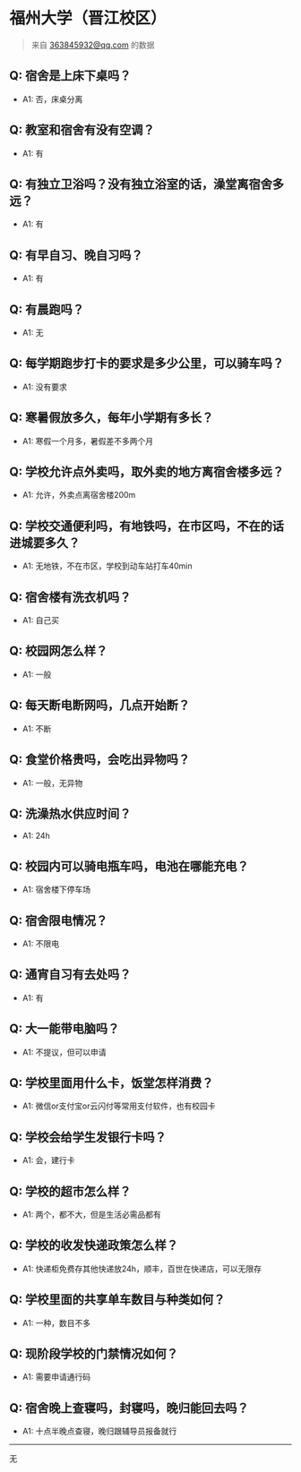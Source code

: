 # 福州大学（晋江校区）

> 来自 363845932@qq.com 的数据

## Q: 宿舍是上床下桌吗？

- A1: 否，床桌分离

## Q: 教室和宿舍有没有空调？

- A1: 有

## Q: 有独立卫浴吗？没有独立浴室的话，澡堂离宿舍多远？

- A1: 有

## Q: 有早自习、晚自习吗？

- A1: 有

## Q: 有晨跑吗？

- A1: 无

## Q: 每学期跑步打卡的要求是多少公里，可以骑车吗？

- A1: 没有要求

## Q: 寒暑假放多久，每年小学期有多长？

- A1: 寒假一个月多，暑假差不多两个月

## Q: 学校允许点外卖吗，取外卖的地方离宿舍楼多远？

- A1: 允许，外卖点离宿舍楼200m

## Q: 学校交通便利吗，有地铁吗，在市区吗，不在的话进城要多久？

- A1: 无地铁，不在市区，学校到动车站打车40min

## Q: 宿舍楼有洗衣机吗？

- A1: 自己买

## Q: 校园网怎么样？

- A1: 一般

## Q: 每天断电断网吗，几点开始断？

- A1: 不断

## Q: 食堂价格贵吗，会吃出异物吗？

- A1: 一般，无异物

## Q: 洗澡热水供应时间？

- A1: 24h

## Q: 校园内可以骑电瓶车吗，电池在哪能充电？

- A1: 宿舍楼下停车场

## Q: 宿舍限电情况？

- A1: 不限电

## Q: 通宵自习有去处吗？

- A1: 有

## Q: 大一能带电脑吗？

- A1: 不提议，但可以申请

## Q: 学校里面用什么卡，饭堂怎样消费？

- A1: 微信or支付宝or云闪付等常用支付软件，也有校园卡

## Q: 学校会给学生发银行卡吗？

- A1: 会，建行卡

## Q: 学校的超市怎么样？

- A1: 两个，都不大，但是生活必需品都有

## Q: 学校的收发快递政策怎么样？

- A1: 快递柜免费存其他快递放24h，顺丰，百世在快递店，可以无限存

## Q: 学校里面的共享单车数目与种类如何？

- A1: 一种，数目不多

## Q: 现阶段学校的门禁情况如何？

- A1: 需要申请通行码

## Q: 宿舍晚上查寝吗，封寝吗，晚归能回去吗？

- A1: 十点半晚点查寝，晚归跟辅导员报备就行

***

无